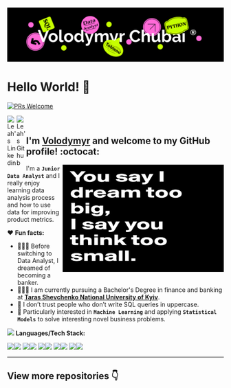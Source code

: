 <p  align="center"><img src = "IMG/my_image.png"></p>

# Hello World! 👋

[![PRs Welcome](https://img.shields.io/badge/PRs-welcome-971901.svg?style=flat&logo=github)](https://github.com/volodymyr-chubai)

<a href="https://www.linkedin.com/in/volodymyr-chubai/">
  <img align="left" alt="Leah's Linkedin" width="22px" src="https://cdn.jsdelivr.net/npm/simple-icons@v3/icons/linkedin.svg" />
</a>
<a href="https://github.com/volodymyr-chubai">
  <img align="left" alt="Leah's Github" width="22px" src="https://cdn.jsdelivr.net/npm/simple-icons@v3/icons/github.svg" />
</a>
<br />

## I'm [**Volodymyr**](https://www.linkedin.com/in/volodymyr-chubai/) and welcome to my GitHub profile! :octocat:

<img align="right" height="250" width="375" alt="GIF" src="IMG/image.png" />

I'm a **`Junior Data Analyst`** and I really enjoy learning data analysis process and how to use data for improving product metrics. 

❤️ **Fun facts:**

* 👨🏻‍💼 Before switching to Data Analyst, I dreamed of becoming a banker. 
* 👨🏻‍🎓 I am currently pursuing a Bachelor's Degree in finance and banking at [**Taras Shevchenko National University of Kyiv**](http://www.univ.kiev.ua/en/).
* 🥸 I don’t trust people who don’t write SQL queries in uppercase.
* 💬 Particularly interested in **`Machine Learning`** and applying **`Statistical Models`** to solve interesting novel business problems.


<img src="https://media.giphy.com/media/WUlplcMpOCEmTGBtBW/giphy.gif" width="30"> **Languages/Tech Stack:** 

<img src="https://img.shields.io/badge/Python-3776AB?style=for-the-badge&logo=python&logoColor=white"><img src="https://img.shields.io/badge/Jupyter-F2C811?style=for-the-badge&logo=jupyter%20BI&logoColor=white">
<img src="https://img.shields.io/badge/R-3776AB?style=for-the-badge&logo=r&logoColor=white"><img src="https://img.shields.io/badge/RStudio-F2C811?style=for-the-badge&logo=rstudio%20BI&logoColor=white">
<img src="https://img.shields.io/badge/SQL-3776AB?style=for-the-badge&logo=sql&logoColor=white"><img src="https://img.shields.io/badge/MYSQL-F2C811?style=for-the-badge&logo=jupyter%20BI&logoColor=white">
<img src="https://img.shields.io/badge/Tableau-3776AB?style=for-the-badge&logo=tableau&logoColor=white"><img src="https://img.shields.io/badge/Excel-F2C811?style=for-the-badge&logo=excel%20BI&logoColor=white">
<img src="https://img.shields.io/badge/BigQuery-3776AB?style=for-the-badge&logo=bigquery&logoColor=white"><img src="https://img.shields.io/badge/IBMDB2-F2C811?style=for-the-badge&logo=db2%20BI&logoColor=white">

---

## View more repositories 👇
